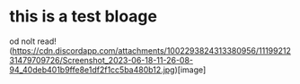# this is a test bloage
od nolt read!
(https://cdn.discordapp.com/attachments/1002293824313380956/1119921231479709726/Screenshot_2023-06-18-11-26-08-94_40deb401b9ffe8e1df2f1cc5ba480b12.jpg)[image]
